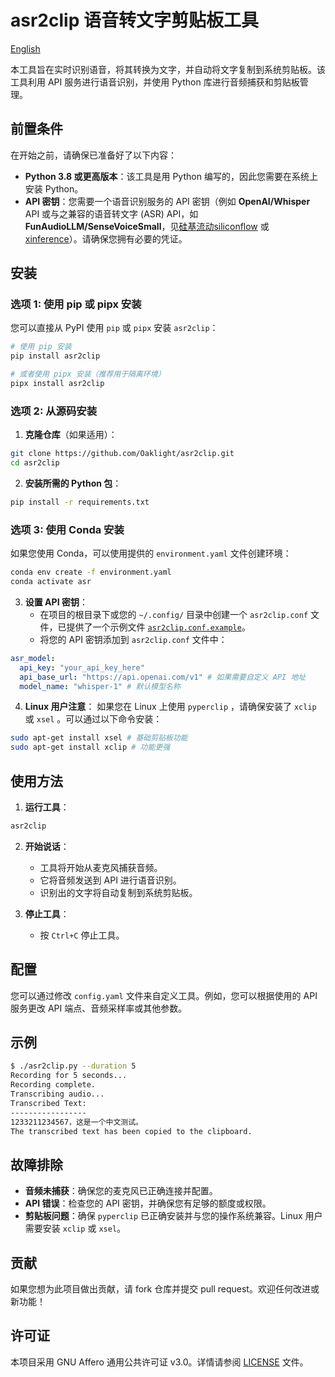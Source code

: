 # asr2clip 语音转文字剪贴板工具

[English](README.md)

本工具旨在实时识别语音，将其转换为文字，并自动将文字复制到系统剪贴板。该工具利用 API 服务进行语音识别，并使用 Python 库进行音频捕获和剪贴板管理。

## 前置条件

在开始之前，请确保已准备好了以下内容：

- **Python 3.8 或更高版本**：该工具是用 Python 编写的，因此您需要在系统上安装 Python。
- **API 密钥**：您需要一个语音识别服务的 API 密钥（例如 **OpenAI/Whisper** API 或与之兼容的语音转文字 (ASR) API，如**FunAudioLLM/SenseVoiceSmall**，见[硅基流动siliconflow](https://siliconflow.cn/) 或 [xinference](https://inference.readthedocs.io/en/latest/)）。请确保您拥有必要的凭证。

## 安装

### 选项 1: 使用 pip 或 pipx 安装

您可以直接从 PyPI 使用 `pip` 或 `pipx` 安装 `asr2clip`：

```bash
# 使用 pip 安装
pip install asr2clip

# 或者使用 pipx 安装（推荐用于隔离环境）
pipx install asr2clip
```

### 选项 2: 从源码安装

1. **克隆仓库**（如果适用）：

```bash
git clone https://github.com/Oaklight/asr2clip.git
cd asr2clip
```

2. **安装所需的 Python 包**：

```bash
pip install -r requirements.txt
```

### 选项 3: 使用 Conda 安装

如果您使用 Conda，可以使用提供的 `environment.yaml` 文件创建环境：

```bash
conda env create -f environment.yaml
conda activate asr
```

3. **设置 API 密钥**：
   - 在项目的根目录下或您的 `~/.config/` 目录中创建一个 `asr2clip.conf` 文件，已提供了一个示例文件 [`asr2clip.conf.example`](asr2clip.conf.example)。
   - 将您的 API 密钥添加到 `asr2clip.conf` 文件中：

```yaml
asr_model:
  api_key: "your_api_key_here"
  api_base_url: "https://api.openai.com/v1" # 如果需要自定义 API 地址
  model_name: "whisper-1" # 默认模型名称
```

4. **Linux 用户注意**：
如果您在 Linux 上使用 `pyperclip` ，请确保安装了 `xclip` 或 `xsel` 。可以通过以下命令安装：

```bash
sudo apt-get install xsel # 基础剪贴板功能
sudo apt-get install xclip # 功能更强
```

## 使用方法

1. **运行工具**：

```bash
asr2clip
```

2. **开始说话**：
   - 工具将开始从麦克风捕获音频。
   - 它将音频发送到 API 进行语音识别。
   - 识别出的文字将自动复制到系统剪贴板。

3. **停止工具**：
   - 按 `Ctrl+C` 停止工具。

## 配置

您可以通过修改 `config.yaml` 文件来自定义工具。例如，您可以根据使用的 API 服务更改 API 端点、音频采样率或其他参数。

## 示例

```bash
$ ./asr2clip.py --duration 5
Recording for 5 seconds...
Recording complete.
Transcribing audio...
Transcribed Text:
-----------------
1233211234567，这是一个中文测试。
The transcribed text has been copied to the clipboard.
```

## 故障排除

- **音频未捕获**：确保您的麦克风已正确连接并配置。
- **API 错误**：检查您的 API 密钥，并确保您有足够的额度或权限。
- **剪贴板问题**：确保 `pyperclip` 已正确安装并与您的操作系统兼容。Linux 用户需要安装 `xclip` 或 `xsel`。

## 贡献

如果您想为此项目做出贡献，请 fork 仓库并提交 pull request。欢迎任何改进或新功能！

## 许可证

本项目采用 GNU Affero 通用公共许可证 v3.0。详情请参阅 [LICENSE](LICENSE) 文件。
